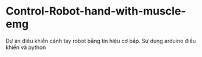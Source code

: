 # Control-Robot-hand-with-muscle-emg
Dự án điều khiển cánh tay robot bằng tín hiệu cơ bắp. Sử dụng arduino điều khiển và python
